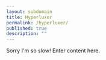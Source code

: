 ```yaml
---
layout: subdomain
title: Hyperluxer
permalink: /hyperluxer/
published: true
description: ""
---
```


Sorry I'm so slow! Enter content here. 
